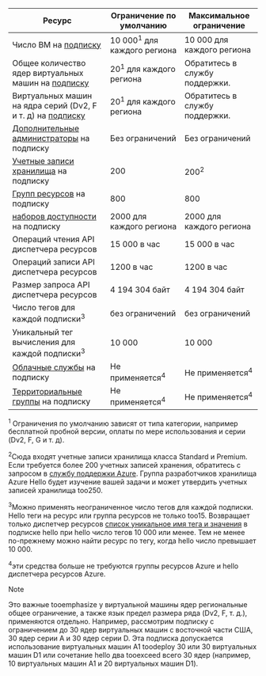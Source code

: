 | Ресурс | Ограничение по умолчанию | Максимальное ограничение |
| --- | --- | --- |
| Число ВМ на [подписку](../articles/billing-buy-sign-up-azure-subscription.md) |10 000<sup>1</sup> для каждого региона |10 000 для каждого региона |
| Общее количество ядер виртуальных машин на [подписку](../articles/billing-buy-sign-up-azure-subscription.md) |20<sup>1</sup> для каждого региона | Обратитесь в службу поддержки. |
| Виртуальных машин на ядра серий (Dv2, F и т. д) на [подписку](../articles/billing-buy-sign-up-azure-subscription.md) |20<sup>1</sup> для каждого региона | Обратитесь в службу поддержки. |
| [Дополнительные администраторы](../articles/billing-add-change-azure-subscription-administrator.md) на подписку |Без ограничений |Без ограничений |
| [Учетные записи хранилища](../articles/storage/common/storage-create-storage-account.md) на подписку |200 |200<sup>2</sup> |
| [Групп ресурсов](../articles/azure-resource-manager/resource-group-overview.md) на подписку |800 |800 |
| [наборов доступности](../articles/virtual-machines/windows/manage-availability.md#configure-multiple-virtual-machines-in-an-availability-set-for-redundancy) на подписку |2000 для каждого региона |2000 для каждого региона |
| Операций чтения API диспетчера ресурсов |15 000 в час |15 000 в час |
| Операций записи API диспетчера ресурсов |1200 в час |1200 в час |
| Размер запроса API диспетчера ресурсов |4 194 304 байт |4 194 304 байт |
| Число тегов для каждой подписки<sup>3</sup> |без ограничений |без ограничений |
| Уникальный тег вычисления для каждой подписки<sup>3</sup> | 10 000 | 10 000 |
| [Облачные службы](../articles/cloud-services/cloud-services-choose-me.md) на подписку |Не применяется<sup>4</sup> |Не применяется<sup>4</sup> |
| [Территориальные группы](../articles/virtual-network/virtual-networks-migrate-to-regional-vnet.md) на подписку |Не применяется<sup>4</sup> |Не применяется<sup>4</sup> |

<sup>1</sup> Ограничения по умолчанию зависят от типа категории, например бесплатной пробной версии, оплаты по мере использования и серии (Dv2, F, G и т. д).

<sup>2</sup>Сюда входят учетные записи хранилища класса Standard и Premium. Если требуется более 200 учетных записей хранения, обратитесь с запросом в [службу поддержки Azure](https://azure.microsoft.com/support/faq/). Группа разработчиков хранилища Azure Hello будет изучение вашей задачи и может утвердить учетных записей хранилища too250.

<sup>3</sup>Можно применять неограниченное число тегов для каждой подписки. Hello теги на ресурс или группа ресурсов не только too15. Возвращает только диспетчер ресурсов [список уникальное имя тега и значения](/rest/api/resources/tags#Tags_List) в подписке hello при hello число тегов 10 000 или менее. Тем не менее по-прежнему можно найти ресурс по тегу, когда hello число превышает 10 000.  

<sup>4</sup>эти средства больше не требуются группы ресурсов Azure и hello диспетчера ресурсов Azure.

> [!NOTE]
> Это важные tooemphasize у виртуальной машины ядер региональные общее ограничение, а также язык предел размера ряда (Dv2, F, т. д.), применяются отдельно.  Например, рассмотрим подписку с ограничением до 30 ядер виртуальных машин с восточной части США, 30 ядер серии A и 30 ядер серии D.  Эта подписка допускается использование виртуальных машин A1 toodeploy 30 или 30 виртуальных машин D1 или сочетание hello два tooexceed всего 30 ядер (например, 10 виртуальных машин A1 и 20 виртуальных машин D1).  
> <!-- -->
> 
> 

